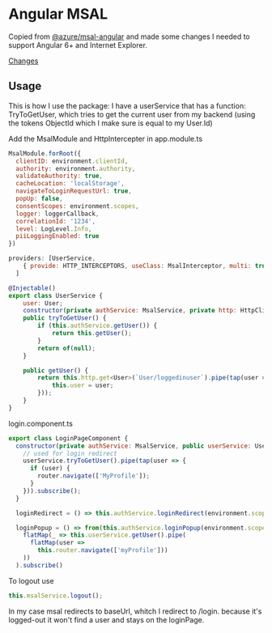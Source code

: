 
Angular MSAL
=================================================================

Copied from <a href="https://github.com/AzureAD/microsoft-authentication-library-for-js."> @azure/msal-angular</a> and made some changes I needed to support Angular 6+ and Internet Explorer. 

<a href="https://github.com/Marcelh1983/msal-angular-clone/blob/master/changelog.md">Changes</a>

## Usage

This is how I use the package:
I have a userService that has a function: TryToGetUser, which tries to get the current user from
my backend (using the tokens ObjectId which I make sure is equal to my User.Id)

Add the MsalModule and HttpIntercepter in app.module.ts

```js 
MsalModule.forRoot({
  clientID: environment.clientId,
  authority: environment.authority,
  validateAuthority: true,
  cacheLocation: 'localStorage',
  navigateToLoginRequestUrl: true,
  popUp: false,
  consentScopes: environment.scopes,
  logger: loggerCallback,
  correlationId: '1234',
  level: LogLevel.Info,
  piiLoggingEnabled: true
})
```    

```js 
providers: [UserService,
    { provide: HTTP_INTERCEPTORS, useClass: MsalInterceptor, multi: true }
  ]
```

```js
@Injectable()
export class UserService {
    user: User;
    constructor(private authService: MsalService, private http: HttpClient) {}
    public tryToGetUser() {
        if (this.authService.getUser()) {
            return this.getUser();
        }
        return of(null);
    }

    public getUser() {
        return this.http.get<User>(`User/loggedinuser`).pipe(tap(user => {
            this.user = user;
        }));
    }
}

```



login.component.ts

```js
export class LoginPageComponent {
  constructor(private authService: MsalService, public userService: UserService, private router: Router) {
    // used for login redirect
    userService.tryToGetUser().pipe(tap(user => {
      if (user) {
        router.navigate(['MyProfile']);
      }
    })).subscribe();
  }

  loginRedirect = () => this.authService.loginRedirect(environment.scopes);

  loginPopup = () => from(this.authService.loginPopup(environment.scopes)).pipe(
    flatMap(_ => this.userService.getUser().pipe(
      flatMap(user =>
        this.router.navigate(['myProfile']))
    ))
  ).subscribe()
```

To logout use 

```js
this.msalService.logout();
```

In my case msal redirects to baseUrl, whitch I redirect to /login. 
because it's logged-out it won't find a user and stays on the loginPage.



